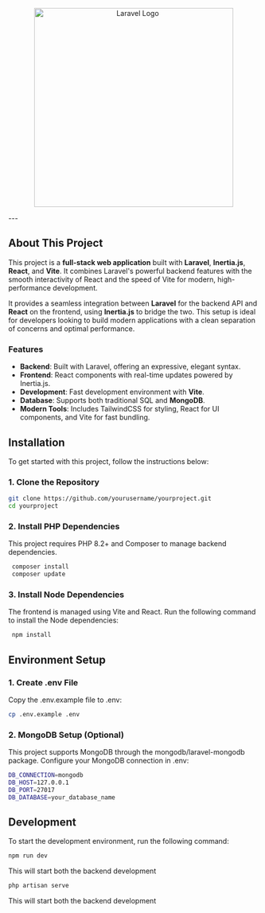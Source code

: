 <p align="center">
  <a href="https://laravel.com" target="_blank">
    <img src="https://raw.githubusercontent.com/laravel/art/master/logo-lockup/5%20SVG/2%20CMYK/1%20Full%20Color/laravel-logolockup-cmyk-red.svg" width="400" alt="Laravel Logo">
  </a>
</p>
---

## About This Project

This project is a **full-stack web application** built with **Laravel**, **Inertia.js**, **React**, and **Vite**. It combines Laravel's powerful backend features with the smooth interactivity of React and the speed of Vite for modern, high-performance development.

It provides a seamless integration between **Laravel** for the backend API and **React** on the frontend, using **Inertia.js** to bridge the two. This setup is ideal for developers looking to build modern applications with a clean separation of concerns and optimal performance.

### Features

-   **Backend**: Built with Laravel, offering an expressive, elegant syntax.
-   **Frontend**: React components with real-time updates powered by Inertia.js.
-   **Development**: Fast development environment with **Vite**.
-   **Database**: Supports both traditional SQL and **MongoDB**.
-   **Modern Tools**: Includes TailwindCSS for styling, React for UI components, and Vite for fast bundling.

## Installation

To get started with this project, follow the instructions below:

### 1. Clone the Repository

```bash
git clone https://github.com/yourusername/yourproject.git
cd yourproject
```

### 2. Install PHP Dependencies

This project requires PHP 8.2+ and Composer to manage backend dependencies.

```bash
 composer install
 composer update
```

### 3. Install Node Dependencies

The frontend is managed using Vite and React. Run the following command to install the Node dependencies:

```bash
 npm install
```

## Environment Setup

### 1. Create .env File

Copy the .env.example file to .env:

```bash
cp .env.example .env
```

### 2. MongoDB Setup (Optional)

This project supports MongoDB through the mongodb/laravel-mongodb package. Configure your MongoDB connection in .env:

```bash
DB_CONNECTION=mongodb
DB_HOST=127.0.0.1
DB_PORT=27017
DB_DATABASE=your_database_name
```

## Development

To start the development environment, run the following command:

```bash
npm run dev
```

This will start both the backend development

```bash
php artisan serve
```

This will start both the backend development
